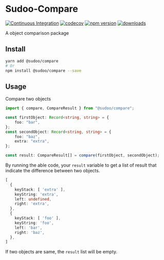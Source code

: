 # Sudoo-Compare

[![Continuous Integration](https://github.com/SudoDotDog/Sudoo-Compare/actions/workflows/ci.yml/badge.svg)](https://github.com/SudoDotDog/Sudoo-Compare/actions/workflows/ci.yml)
[![codecov](https://codecov.io/gh/SudoDotDog/Sudoo-Compare/branch/master/graph/badge.svg)](https://codecov.io/gh/SudoDotDog/Sudoo-Compare)
[![npm version](https://badge.fury.io/js/%40sudoo%2Fcompare.svg)](https://www.npmjs.com/package/@sudoo/compare)
[![downloads](https://img.shields.io/npm/dm/@sudoo/compare.svg)](https://www.npmjs.com/package/@sudoo/compare)

A object comparison package

## Install

```sh
yarn add @sudoo/compare
# Or
npm install @sudoo/compare --save
```

## Usage

Compare two objects

```ts
import { compare, CompareResult } from "@sudoo/compare";

const firstObject: Record<string, string> = {
    foo: "bar",
};
const secondObject: Record<string, string> = {
    foo: "baz",
    extra: "extra",
};

const result: CompareResult[] = compare(firstObject, secondObject);
```

By running the able code, your `result` variable to get a list of result that indicate the difference between two objects.

```ts
[
  {
    keyStack: [ 'extra' ],
    keyString: 'extra',
    left: undefined,
    right: 'extra',
  },
  { 
    keyStack: [ 'foo' ],
    keyString: 'foo',
    left: 'bar',
    right: 'baz',
  },
]
```

If two objects are same, the `result` list will be empty.
